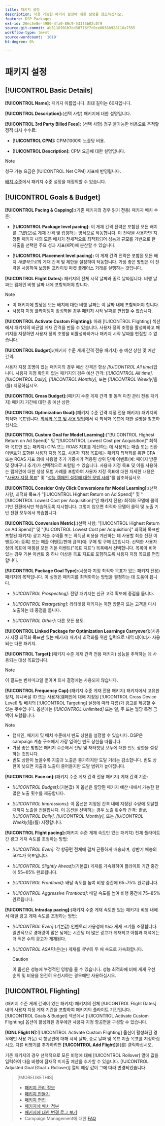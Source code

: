 ```yaml
---
title: 패키지 설정
description: 사용 가능한 패키지 설정에 대한 설명을 참조하십시오.
feature: DSP Packages
exl-id: 20ec5e8e-4980-4fa0-80c9-531f5b02c0f9
source-git-commit: ab3118901b7cd88776f7c0ce8038b928118a7555
workflow-type: tm+mt
source-wordcount: '1019'
ht-degree: 0%

---
```


# 패키지 설정

## [!UICONTROL Basic Details]

**[!UICONTROL Name]:** 패키지 이름입니다. 최대 길이는 60자입니다.

**[!UICONTROL Description]:**(선택 사항) 패키지에 대한 설명입니다.

**[!UICONTROL 3rd Party Billed Fees]:** (선택 사항) 청구 불가능한 비용으로 추적할 정적 타사 수수료:

* **[!UICONTROL CPM]:** CPM(1000회 노출당 비용.

* **[!UICONTROL Description]:** CPM 요금에 대한 설명입니다.

>[!NOTE]
>
>청구 가능 요금은 [!UICONTROL Net CPM] 지표에 반영됩니다.

[배치 수준](/help/dsp/campaign-management/placements/placement-settings.md)에서 패키지 수준 설정을 재정의할 수 있습니다.

## [!UICONTROL Goals & Budget]

**[!UICONTROL Pacing & Capping]:**(기존 패키지의 경우 읽기 전용) 패키지 배치 수준:

* **[!UICONTROL Package level pacing]:** 이 게재 간격 전략은 포함된 모든 배치를 *그룹*(으)로 게재 간격 및 캡핑하는 방식으로 작동합니다. 이 전략을 사용하면 지정된 패키지 내의 모든 배치가 전체적으로 최적화되어 성능과 규모를 기반으로 한 지출을 선택한 주요 성과 지표(KPI)에 분산할 수 있습니다.

* **[!UICONTROL Placement level pacing]:** 이 게재 간격 전략은 포함된 모든 배치 *개별적으로*&#x200B;의 게재 간격 및 제한을 설정하여 작동합니다. 가장 좋은 방법은 이 전략을 사용하여 보장된 프라이빗 마켓 플레이스 거래를 실행하는 것입니다.

**[!UICONTROL Flight Dates]:** 패키지의 전체 시작 날짜와 종료 날짜입니다. 비행 날짜는 캠페인 비행 날짜 내에 포함되어야 합니다.

>[!NOTE]
>
>* 이 패키지에 할당된 모든 배치에 대한 비행 날짜는 이 날짜 내에 포함되어야 합니다.
> * 사용자 지정 플라이팅이 활성화된 경우 패키지 시작 날짜를 편집할 수 없습니다.

**[!UICONTROL Activate Custom Flighting]:** 아래 [!UICONTROL Flighting] 섹션에서 패키지의 비균일 게재 간격을 만들 수 있습니다. 사용자 정의 조명을 활성화하고 패키지를 저장하면 사용자 정의 조명을 비활성화하거나 패키지 시작 날짜를 편집할 수 없습니다.

**[!UICONTROL Budget]:**(패키지 수준 게재 간격 전용 패키지) 총 예산 상한 및 예산 간격.

사용자 지정 조명이 있는 패키지의 경우 예산 간격은 항상 *[!UICONTROL All time]*&#x200B;입니다. 사용자 지정 확인이 없는 패키지의 경우 예산 간격: *[!UICONTROL All time],* *[!UICONTROL Daily],* *[!UICONTROL Monthly],* 또는 *[!UICONTROL Weekly]*&#x200B;을(를) 지정하십시오.

**[!UICONTROL Gross Budget]:**(패키지 수준 게재 간격 및 동적 마진 관리 전용 패키지) 패키지 기간에 대한 총 예산 상한.

**[!UICONTROL Optimization Goal]:**(패키지 수준 간격 지정 전용 패키지) 패키지의 최적화 목표입니다. [최적화 목표 및 사용 방법](/help/dsp/optimization/optimization-goals.md)에서 각 최적화 목표에 대한 설명을 참조하십시오.

**[!UICONTROL Custom Goal for Model Learning]:**(&quot;[!UICONTROL Highest Return on Ad Spend]&quot; 및 &quot;[!UICONTROL Lowest Cost per Acquisition]&quot; 최적화 목표만 있는 패키지) CPA 또는 ROAS 지표를 계산하는 데 사용되는 매출 또는 전환 이벤트가 포함된 [사용자 지정 목표](/help/dsp/optimization/custom-goal.md). 사용자 지정 목표에는 패키지 최적화를 위한 CPA 또는 ROAS 지표 외에 사용할 추가 가중치가 적용된 상위 단계 이벤트(예: 페이지 방문 및 장바구니 추가)가 선택적으로 포함될 수 있습니다. 사용자 지정 목표 및 이를 사용하는 캠페인에 대한 생성 모범 사례를 포함하여 사용자 지정 목표에 대한 자세한 내용은 &quot;[사용자 지정 목표](/help/dsp/optimization/custom-goal.md)&quot; 및 &quot;[성능 캠페인 설정에 대한 모범 사례](/help/dsp/optimization/campaign-best-practices-performance.md)&quot;를 참조하십시오.<!-- At some point, all of the objectives will be prefixed with "ADSP_," but probably that won't show up in the Custom Goal list in the DSP UI. -->

**[!UICONTROL Consider Only Click Conversions for Model Learning]:**(선택 사항, 최적화 목표가 &quot;[!UICONTROL Highest Return on Ad Spend]&quot; 및 &quot;[!UICONTROL Lowest Cost per Acquisition]&quot;인 패키지 전용) 최적화 모델에 클릭 기반 전환에서만 학습하도록 지시합니다. 그렇지 않으면 최적화 모델이 클릭 및 노출 기반 전환 모두에서 학습합니다.

**[!UICONTROL Conversion Metric]:**(선택 사항; &quot;[!UICONTROL Highest Return on Ad Spend]&quot; 및 &quot;[!UICONTROL Lowest Cost per Acquisition]&quot; 최적화 목표만 포함된 패키지) 광고 지출 수익률 또는 획득당 비용을 계산하는 데 사용할 최종 전환 이벤트(예: 등록) 또는 매출 이벤트/판매 금액(예: 구매 및 구매 값)입니다. 선택한 사용자 정의 목표에 매핑된 모든 기본 이벤트(&quot;목표 지표&quot;) 목록에서 선택합니다. 목록이 비어 있는 경우 기본 이벤트 중 하나 이상을 목표 지표로 포함하도록 사용자 지정 목표를 편집합니다.

**[!UICONTROL Package Goal Type]:**(사용자 지정 최적화 목표가 있는 패키지 전용) 패키지의 목적입니다. 이 설정은 패키지를 최적화하는 방법을 결정하는 데 도움이 됩니다.

* *[!UICONTROL Prospecting]:* 전망 패키지는 신규 고객 확보에 중점을 둡니다.

* *[!UICONTROL Retargeting]:* 리타겟팅 패키지는 이전 방문자 또는 고객을 다시 노출하는 데 중점을 둡니다.

* *[!UICONTROL Other]:* 다른 모든 용도.

**[!UICONTROL Linked Package for Optimization Learnings Carryover]:**(사용자 지정 최적화 목표만 있는 패키지) 패키지 최적화를 위한 입력으로 내역 데이터가 사용되는 다른 패키지.

**[!UICONTROL Target]:**(패키지 수준 게재 간격 전용 패키지) 성능을 추적하는 데 사용되는 대상 목표입니다.

>[!NOTE]
>
>이 필드는 벤치마크일 뿐이며 의사 결정에는 사용되지 않습니다.

**[!UICONTROL Frequency Cap]:**(패키지 수준 게재 전용 패키지) 패키지에서 고유한 장치, 유니버설 ID 또는 사용자(캠페인에 대해 지정된 [!UICONTROL Cross Device Level] 및 배치의 [!UICONTROL Targeting] 설정에 따라 다름)가 광고를 제공할 수 있는 횟수입니다. 옵션에는 *[!UICONTROL Unlimited]* 또는 일, 주 또는 월당 특정 금액이 포함됩니다.

>[!NOTE]
>
>* 캠페인, 패키지 및 배치 수준에서 빈도 상한을 설정할 수 있습니다. DSP은 campaign 계층 구조에서 가장 엄격한 빈도 상한을 따릅니다.
>* 가장 좋은 방법은 패키지 수준에서 전망 및 재타겟팅 모두에 대한 빈도 상한을 설정하는 것입니다.
> * 빈도 상한이 높을수록 지출과 노출은 증가하지만 도달 거리는 감소합니다. 빈도 상한이 낮으면 지출과 노출이 줄어들지만 도달 범위가 높아집니다.

**[!UICONTROL Pace on]:**(패키지 수준 게재 간격 전용 패키지) 게재 간격 기준:

* *[!UICONTROL Budget]:*(기본값) 이 옵션은 할당된 패키지 예산 내에서 가능한 한 많은 노출 횟수를 제공합니다.

* *[!UICONTROL Impressions]:* 이 옵션은 지정된 간격 내에 지정된 수량에 도달할 때까지 노출을 전달합니다. 이 옵션을 선택하는 경우 노출 횟수와 간격: *항상,* *[!UICONTROL Daily],* *[!UICONTROL Monthly],* 또는 *[!UICONTROL Weekly]*&#x200B;을(를) 지정합니다.

**[!UICONTROL Flight pacing]:**(패키지 수준 게재 속도만 있는 패키지) 전체 플라이트 간 광고 게재 속도를 조정하는 방법:

* *[!UICONTROL Even]:* 각 항공편 전체에 걸쳐 균등하게 배송되며, 상반기 배송의 50%가 목표입니다.

* *[!UICONTROL Slightly Ahead]:*(기본값) 게재를 가속화하여 플라이트 기간 중간에 55~65% 완료됩니다.

* *[!UICONTROL Frontload]:* 배달 속도를 높여 비행 중간에 65~75% 완료됩니다.

* *[!UICONTROL Aggressive Frontload]:* 배달 속도를 높여 비행 중간에 75~85% 완료됩니다.

**[!UICONTROL Intraday pacing]:**(패키지 수준 게재 속도만 있는 패키지) 비행 내에서 매일 광고 게재 속도를 조정하는 방법:

* *[!UICONTROL Even]:*(기본값) 인벤토리 가용성에 따라 게재 크기를 조정합니다. 일반적으로 경매량이 많은 낮에는 시간당 더 많은 광고가 게재되고 아침과 저녁에는 더 적은 수의 광고가 게재된다.

* *[!UICONTROL ASAP]:*&#x200B;은(는) 게재를 *짝수*&#x200B;의 두 배 속도로 가속화합니다.

  >[!CAUTION]
  >
  >이 옵션은 성능에 부정적인 영향을 줄 수 있습니다. 성능 최적화에 비해 게재 우선 순위 및 비용을 완전히 우선시하는 경우에만 사용하십시오.

## [!UICONTROL Flighting]

(패키지 수준 게재 간격이 있는 패키지) 패키지의 전체 [!UICONTROL Flight Dates] 내의 사용자 지정 게재 기간을 포함하여 패키지의 플라이트 기간입니다. [!UICONTROL Goals & Budget] 섹션에서 [!UICONTROL Activate Custom Flighting] 옵션이 활성화된 경우에만 사용자 지정 항공편을 구성할 수 있습니다.

**[!DNL Flight N]:**([!UICONTROL Activate Custom Flighting] 옵션이 활성화된 경우에만 사용 가능) 각 항공편에 대해 시작 날짜, 종료 날짜 및 목표 지출 목표를 지정하십시오. 다른 비행기를 추가하려면 **[!UICONTROL Add Flight]**&#x200B;을(를) 클릭하십시오.

기존 패키지의 경우 선택적으로 모든 비행에 대해 [!UICONTROL Rollover] 열에 값을 입력하여 다음 비행에 잠재적 미지출 예산을 추가할 수 있습니다. [!UICONTROL Adjusted Goal (Goal + Rollover)] 열의 예상 값이 그에 따라 변경되었습니다.<!-- clarify usage -->

>[!MORELIKETHIS]
>
>* [패키지 관리 정보](package-about.md)
>* [패키지 만들기](package-create.md)
>* [패키지 편집](package-edit.md)
>* [패키지에 배치 첨부](package-attach-placement.md)
>* [패키지에 대한 변경 로그 보기](package-change-log.md)
>* Campaign Management에 대한 [FAQ](/help/dsp/campaign-management/faq-campaign-management.md)
